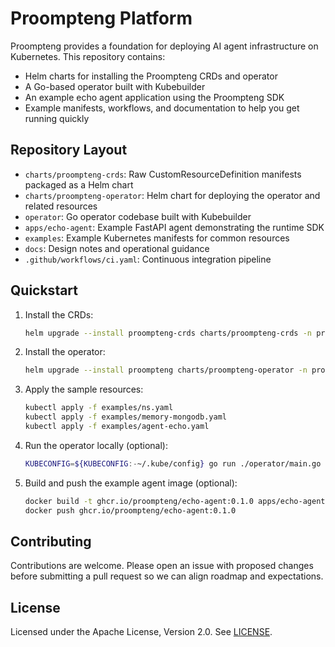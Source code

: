 # Proompteng Platform

Proompteng provides a foundation for deploying AI agent infrastructure on Kubernetes. This repository contains:

- Helm charts for installing the Proompteng CRDs and operator
- A Go-based operator built with Kubebuilder
- An example echo agent application using the Proompteng SDK
- Example manifests, workflows, and documentation to help you get running quickly


## Repository Layout

- `charts/proompteng-crds`: Raw CustomResourceDefinition manifests packaged as a Helm chart
- `charts/proompteng-operator`: Helm chart for deploying the operator and related resources
- `operator`: Go operator codebase built with Kubebuilder
- `apps/echo-agent`: Example FastAPI agent demonstrating the runtime SDK
- `examples`: Example Kubernetes manifests for common resources
- `docs`: Design notes and operational guidance
- `.github/workflows/ci.yaml`: Continuous integration pipeline

## Quickstart

1. Install the CRDs:
   ```sh
   helm upgrade --install proompteng-crds charts/proompteng-crds -n proompteng-system --create-namespace
   ```
2. Install the operator:
   ```sh
   helm upgrade --install proompteng charts/proompteng-operator -n proompteng-system
   ```
3. Apply the sample resources:
   ```sh
   kubectl apply -f examples/ns.yaml
   kubectl apply -f examples/memory-mongodb.yaml
   kubectl apply -f examples/agent-echo.yaml
   ```
4. Run the operator locally (optional):
   ```sh
   KUBECONFIG=${KUBECONFIG:-~/.kube/config} go run ./operator/main.go
   ```
5. Build and push the example agent image (optional):
   ```sh
   docker build -t ghcr.io/proompteng/echo-agent:0.1.0 apps/echo-agent
   docker push ghcr.io/proompteng/echo-agent:0.1.0
   ```

## Contributing

Contributions are welcome. Please open an issue with proposed changes before submitting a pull request so we can align roadmap and expectations.

## License

Licensed under the Apache License, Version 2.0. See [LICENSE](LICENSE).
